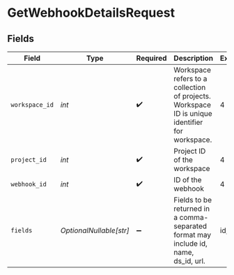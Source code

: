 # GetWebhookDetailsRequest


## Fields

| Field                                                                                          | Type                                                                                           | Required                                                                                       | Description                                                                                    | Example                                                                                        |
| ---------------------------------------------------------------------------------------------- | ---------------------------------------------------------------------------------------------- | ---------------------------------------------------------------------------------------------- | ---------------------------------------------------------------------------------------------- | ---------------------------------------------------------------------------------------------- |
| `workspace_id`                                                                                 | *int*                                                                                          | :heavy_check_mark:                                                                             | Workspace refers to a collection of projects. Workspace ID is unique identifier for workspace. | 4                                                                                              |
| `project_id`                                                                                   | *int*                                                                                          | :heavy_check_mark:                                                                             | Project ID of the workspace                                                                    | 4                                                                                              |
| `webhook_id`                                                                                   | *int*                                                                                          | :heavy_check_mark:                                                                             | ID of the webhook                                                                              | 4                                                                                              |
| `fields`                                                                                       | *OptionalNullable[str]*                                                                        | :heavy_minus_sign:                                                                             | Fields to be returned in a comma-separated format may include id, name, ds_id, url.            | id,name                                                                                        |